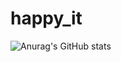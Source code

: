 # happy_it






![Anurag's GitHub stats](https://github-readme-stats.vercel.app/api?username=hiid0726&show_icons=true&theme=radical)
